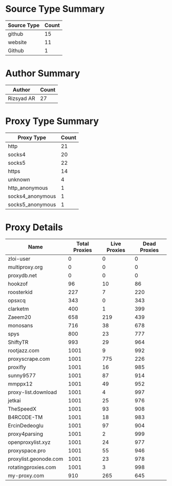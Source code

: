 # Source Type Summary

| Source Type | Count |
|-------------|-------|
| github | 15 |
| website | 11 |
| Github | 1 |


# Author Summary

| Author | Count |
|--------|-------|
| Rizsyad AR | 27 |


# Proxy Type Summary

| Proxy Type | Count |
|------------|-------|
| http | 21 |
| socks4 | 20 |
| socks5 | 22 |
| https | 14 |
| unknown | 4 |
| http_anonymous | 1 |
| socks4_anonymous | 1 |
| socks5_anonymous | 1 |


# Proxy Details

| Name | Total Proxies | Live Proxies | Dead Proxies |
|------|---------------|--------------|---------------|
| zloi-user | 0 | 0 | 0 |
| multiproxy.org | 0 | 0 | 0 |
| proxydb.net | 0 | 0 | 0 |
| hookzof | 96 | 10 | 86 |
| roosterkid | 227 | 7 | 220 |
| opsxcq | 343 | 0 | 343 |
| clarketm | 400 | 1 | 399 |
| Zaeem20 | 658 | 219 | 439 |
| monosans | 716 | 38 | 678 |
| spys | 800 | 23 | 777 |
| ShiftyTR | 993 | 29 | 964 |
| rootjazz.com | 1001 | 9 | 992 |
| proxyscrape.com | 1001 | 775 | 226 |
| proxifly | 1001 | 16 | 985 |
| sunny9577 | 1001 | 87 | 914 |
| mmppx12 | 1001 | 49 | 952 |
| proxy-list.download | 1001 | 4 | 997 |
| jetkai | 1001 | 25 | 976 |
| TheSpeedX | 1001 | 93 | 908 |
| B4RC0DE-TM | 1001 | 18 | 983 |
| ErcinDedeoglu | 1001 | 97 | 904 |
| proxy4parsing | 1001 | 2 | 999 |
| openproxylist.xyz | 1001 | 24 | 977 |
| proxyspace.pro | 1001 | 55 | 946 |
| proxylist.geonode.com | 1001 | 23 | 978 |
| rotatingproxies.com | 1001 | 3 | 998 |
| my-proxy.com | 910 | 265 | 645 |
